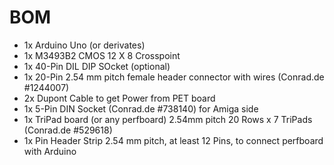 # BOM

* 1x Arduino Uno (or derivates)
* 1x M3493B2 CMOS 12 X 8 Crosspoint
* 1x 40-Pin DIL DIP SOcket (optional)
* 1x 20-Pin 2.54 mm pitch female header connector with wires (Conrad.de #1244007)
* 2x Dupont Cable to get Power from PET board
* 1x 5-Pin DIN Socket (Conrad.de #738140) for Amiga side
* 1x TriPad board (or any perfboard) 2.54mm pitch 20 Rows x 7 TriPads (Conrad.de #529618)
* 1x Pin Header Strip 2.54 mm pitch, at least 12 Pins, to connect perfboard with Arduino
